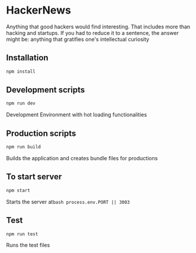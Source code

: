 # HackerNews

Anything that good hackers would find interesting. That includes more than hacking and startups. If you had to reduce it to a sentence, the answer might be: anything that gratifies one's intellectual curiosity


## Installation

```bash
npm install
```

## Development scripts
```bash
npm run dev
```
Development Environment with hot loading functionalities

## Production scripts
```bash
npm run build
```
Builds the application and creates bundle files for productions

## To start server 
```bash
npm start
```
Starts the server at```bash process.env.PORT || 3003```

## Test
```bash
npm run test
```
Runs the test files

